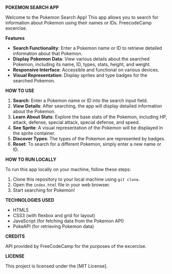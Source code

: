 **POKEMON SEARCH APP**

Welcome to the Pokemon Search App! This app allows you to search for information about Pokemon using their names or IDs. FreecodeCamp excercise.

**Features**

- **Search Functionality**: Enter a Pokemon name or ID to retrieve detailed information about that Pokemon.<br />
- **Display Pokemon Data**: View various details about the searched Pokemon, including its name, ID, types, stats, height, and weight.<br />
- **Responsive Interface**: Accessible and functional on various devices.<br />
- **Visual Representation**: Display sprites and type badges for the searched Pokemon.<br />

**HOW TO USE**

1. **Search**: Enter a Pokemon name or ID into the search input field.<br />
2. **View Details**: After searching, the app will display detailed information about the Pokemon.<br />
3. **Learn About Stats**: Explore the base stats of the Pokemon, including HP, attack, defense, special attack, special defense, and speed.<br />
4. **See Sprite**: A visual representation of the Pokemon will be displayed in the sprite container.<br />
5. **Discover Types**: The types of the Pokemon are represented by badges.<br />
6. **Reset**: To search for a different Pokemon, simply enter a new name or ID.<br />

**HOW TO RUN LOCALLY**

To run this app locally on your machine, follow these steps:

1. Clone this repository to your local machine using `git clone`.<br />
2. Open the `index.html` file in your web browser.<br />
3. Start searching for Pokemon!

**TECHNOLOGIES USED**

- HTML5<br />
- CSS3 (with flexbox and grid for layout)<br />
- JavaScript (for fetching data from the Pokemon API)<br />
- PokeAPI (for retrieving Pokemon data)

**CREDITS**

API provided by FreeCodeCamp for the purposes of the excercise.

**LICENSE**

This project is licensed under the [MIT License].
